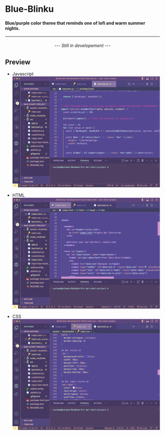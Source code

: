 # <strong>Blue-Blinku</strong>
#### Blue/purple color theme that reminds one of lofi and warm summer nights. 
***

<h6 align="center"> --- <em>Still in developement</em> --- </h6>


## Preview 
* Javascript
 ![alt text](javascriptSS.png)

* HTML
  ![alt text](htmlSS.png)

* CSS
  ![alt text](cssSS.png)  
